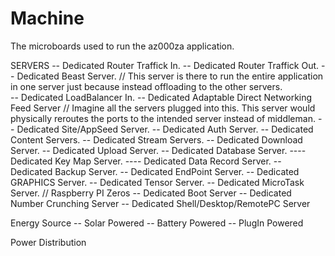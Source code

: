 # Machine
The microboards used to run the az000za application.

SERVERS
  -- Dedicated Router Traffick In.
  -- Dedicated Router Traffick Out.
  -- Dedicated Beast Server. // This server is there to run the entire application in one server just because instead offloading to the other servers.  
  -- Dedicated LoadBalancer In.
  -- Dedicated Adaptable Direct Networking Feed Server    // Imagine all the servers plugged into this. This server would physically reroutes the ports to the intended server instead of middleman.
  -- Dedicated Site/AppSeed Server.
  -- Dedicated Auth Server.
  -- Dedicated Content Servers.
  -- Dedicated Stream Servers.
  -- Dedicated Download Server.
  -- Dedicated Upload Server.
  -- Dedicated Database Server.
  ---- Dedicated Key Map Server.
  ---- Dedicated Data Record Server.
  -- Dedicated Backup Server.
  -- Dedicated EndPoint Server.
  -- Dedicated GRAPHICS Server.
  -- Dedicated Tensor Server.
  -- Dedicated MicroTask Server.  // Raspberry PI Zeros
  -- Dedicated Boot Server
  -- Dedicated Number Crunching Server
  -- Dedicated Shell/Desktop/RemotePC Server


Energy Source
-- Solar Powered
-- Battery Powered
-- PlugIn Powered

Power Distribution
